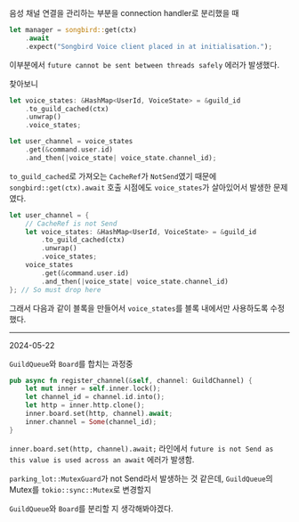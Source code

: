 음성 채널 연결을 관리하는 부분을 connection handler로 분리했을 때
```rust
let manager = songbird::get(ctx)
    .await
    .expect("Songbird Voice client placed in at initialisation.");
```
이부분에서 `future cannot be sent between threads safely` 에러가 발생했다.

찾아보니 
```rust
let voice_states: &HashMap<UserId, VoiceState> = &guild_id
    .to_guild_cached(ctx)
    .unwrap()
    .voice_states;

let user_channel = voice_states
    .get(&command.user.id)
    .and_then(|voice_state| voice_state.channel_id);
```
`to_guild_cached`로 가져오는 `CacheRef`가 `NotSend`였기 때문에 `songbird::get(ctx).await` 호출 시점에도 `voice_states`가 살아있어서 발생한 문제였다.
```rust
let user_channel = {
    // CacheRef is not Send
    let voice_states: &HashMap<UserId, VoiceState> = &guild_id
        .to_guild_cached(ctx)
        .unwrap()
        .voice_states;
    voice_states
        .get(&command.user.id)
        .and_then(|voice_state| voice_state.channel_id)
}; // So must drop here
```
그래서 다음과 같이 블록을 만들어서 `voice_states`를 블록 내에서만 사용하도록 수정했다.

---
2024-05-22

`GuildQueue`와 `Board`를 합치는 과정중
```rust
pub async fn register_channel(&self, channel: GuildChannel) {
    let mut inner = self.inner.lock();
    let channel_id = channel.id.into();
    let http = inner.http.clone();
    inner.board.set(http, channel).await;
    inner.channel = Some(channel_id);
}
```
`inner.board.set(http, channel).await;` 라인에서 `future is not Send as this value is used across an await` 에러가 발생함.

`parking_lot::MutexGuard`가 not Send라서 발생하는 것 같은데, `GuildQueue`의 Mutex를 `tokio::sync::Mutex`로 변경할지

`GuildQueue`와 `Board`를 분리할 지 생각해봐야겠다.